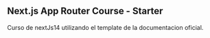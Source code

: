## Next.js App Router Course - Starter

Curso de nextJs14 utilizando el template de la documentacion oficial.
